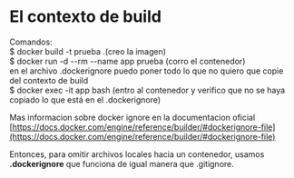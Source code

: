 # El contexto de build

Comandos:  
$ docker build -t prueba .(creo la imagen)  
$ docker run -d --rm --name app prueba (corro el contenedor)  
en el archivo .dockerignore puedo poner todo lo que no quiero que copie del contexto de build  
$ docker exec -it app bash (entro al contenedor y verifico que no se haya copiado lo que está en el .dockerignore)

Mas informacion sobre docker ignore en la documentacion oficial  
[https://docs.docker.com/engine/reference/builder/#dockerignore-file](https://docs.docker.com/engine/reference/builder/#dockerignore-file)

Entonces, para omitir archivos locales hacia un contenedor, usamos **.dockerignore** que funciona de igual manera que .gitignore.